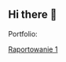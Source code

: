 ## Hi there 👋

Portfolio:<p>
[Raportowanie 1](https://docs.google.com/document/d/1VzCpg-yIu4FS5X5NbDF8NWUSmQSRU77_7Y9X-IME30w/edit?usp=sharing)


<!--
**ppm115/ppm115** is a ✨ _special_ ✨ repository because its `README.md` (this file) appears on your GitHub profile.

Here are some ideas to get you started:

- 🔭 I’m currently working on ...
- 🌱 I’m currently learning ...
- 👯 I’m looking to collaborate on ...
- 🤔 I’m looking for help with ...
- 💬 Ask me about ...
- 📫 How to reach me: ...
- 😄 Pronouns: ...
- ⚡ Fun fact: ...
-->
